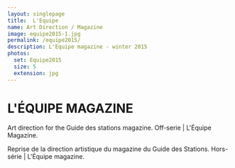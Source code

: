 ```yaml
---
layout: singlepage
title:  L'Equipe
name: Art Direction / Magazine
image: equipe2015-1.jpg
permalink: /equipe2015/
description: L'Equipe magazine - winter 2015
photos:
  set: Equipe2015
  size: 5
  extension: jpg
---
```


<h1>L'ÉQUIPE MAGAZINE</h1>

<p>
Art direction for the Guide des stations magazine.
Off-serie | L'Équipe Magazine.
</p>

<p>
​Reprise de la direction artistique du magazine du Guide des Stations.
Hors-série | L'Équipe magazine.
</p>
